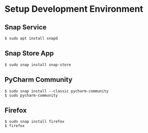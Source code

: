 # Setup Development Environment

## Snap Service

```
$ sudo apt install snapd
```

## Snap Store App

```
$ sudo snap install snap-store
```

## PyCharm Community

```
$ sudo snap install --classic pycharm-community
$ sudo pycharm-community
```

## Firefox

```
$ sudo snap install firefox
$ firefox
```
